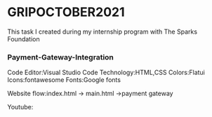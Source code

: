 # GRIPOCTOBER2021
This task I created during my internship program with The Sparks Foundation
### Payment-Gateway-Integration

Code Editor:Visual Studio Code
Technology:HTML,CSS
Colors:Flatui
Icons:fontawesome
Fonts:Google fonts

Website flow:index.html -> main.html ->payment gateway

Youtube:
